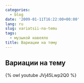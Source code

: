 ```yaml
---
categories:
  - blog
date: '2009-01-11T16:22:00+00:00'
lang: ru
slug: variatsii-na-temu
tags:
  - музыкой навеяло
title: Вариации на тему
---
```



## Вариации на тему

{% owl youtube JVj45Lwp2Q0 %}